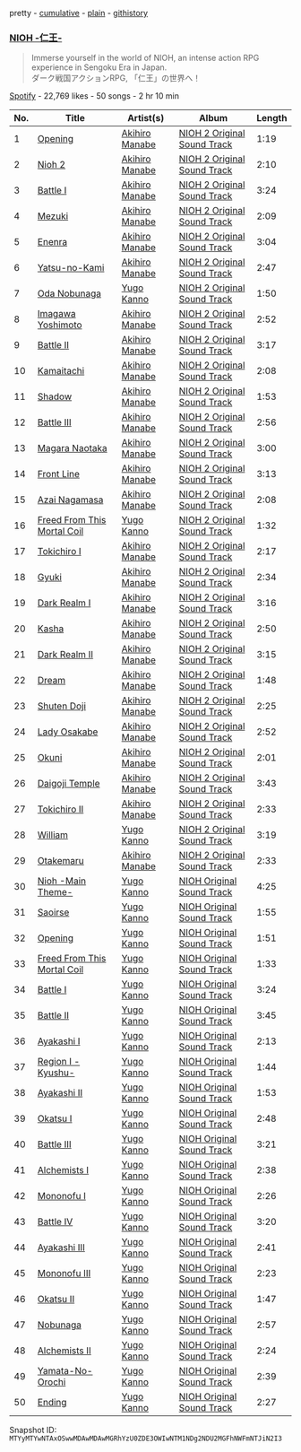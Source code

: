 pretty - [cumulative](/playlists/cumulative/37i9dQZF1DX9o0sjdAbiLJ.md) - [plain](/playlists/plain/37i9dQZF1DX9o0sjdAbiLJ) - [githistory](https://github.githistory.xyz/mackorone/spotify-playlist-archive/blob/main/playlists/plain/37i9dQZF1DX9o0sjdAbiLJ)

### [NIOH \-仁王\-](https://open.spotify.com/playlist/37i9dQZF1DX9o0sjdAbiLJ)

> Immerse yourself in the world of NIOH, an intense action RPG experience in Sengoku Era in Japan\. <br/>ダーク戦国アクションRPG, 「仁王」の世界へ！

[Spotify](https://open.spotify.com/user/spotify) - 22,769 likes - 50 songs - 2 hr 10 min

| No. | Title | Artist(s) | Album | Length |
|---|---|---|---|---|
| 1 | [Opening](https://open.spotify.com/track/19EuTOL3k6ohEVdtwzHIni) | [Akihiro Manabe](https://open.spotify.com/artist/6BGqRAG5HD89cdadYJWR1x) | [NIOH 2 Original Sound Track](https://open.spotify.com/album/2Q2c2ybEgT7vHTaEHtFq9G) | 1:19 |
| 2 | [Nioh 2](https://open.spotify.com/track/41mPKrRBzPY6hcRfz2yL9f) | [Akihiro Manabe](https://open.spotify.com/artist/6BGqRAG5HD89cdadYJWR1x) | [NIOH 2 Original Sound Track](https://open.spotify.com/album/2Q2c2ybEgT7vHTaEHtFq9G) | 2:10 |
| 3 | [Battle I](https://open.spotify.com/track/3D1G59h5svRkVq4YjgQfB3) | [Akihiro Manabe](https://open.spotify.com/artist/6BGqRAG5HD89cdadYJWR1x) | [NIOH 2 Original Sound Track](https://open.spotify.com/album/2Q2c2ybEgT7vHTaEHtFq9G) | 3:24 |
| 4 | [Mezuki](https://open.spotify.com/track/6LGB0l4yOLan9XkUgWnh9X) | [Akihiro Manabe](https://open.spotify.com/artist/6BGqRAG5HD89cdadYJWR1x) | [NIOH 2 Original Sound Track](https://open.spotify.com/album/2Q2c2ybEgT7vHTaEHtFq9G) | 2:09 |
| 5 | [Enenra](https://open.spotify.com/track/4GI033E5opL3Q2ofoqnVXh) | [Akihiro Manabe](https://open.spotify.com/artist/6BGqRAG5HD89cdadYJWR1x) | [NIOH 2 Original Sound Track](https://open.spotify.com/album/2Q2c2ybEgT7vHTaEHtFq9G) | 3:04 |
| 6 | [Yatsu\-no\-Kami](https://open.spotify.com/track/1W3TSYKnD6SUIgSi8WneK9) | [Akihiro Manabe](https://open.spotify.com/artist/6BGqRAG5HD89cdadYJWR1x) | [NIOH 2 Original Sound Track](https://open.spotify.com/album/2Q2c2ybEgT7vHTaEHtFq9G) | 2:47 |
| 7 | [Oda Nobunaga](https://open.spotify.com/track/7DjnjG3hbkmLIctfaUszVr) | [Yugo Kanno](https://open.spotify.com/artist/56DDzGJXY0xndL9wu9aHUD) | [NIOH 2 Original Sound Track](https://open.spotify.com/album/2Q2c2ybEgT7vHTaEHtFq9G) | 1:50 |
| 8 | [Imagawa Yoshimoto](https://open.spotify.com/track/5IaaZ8INYxs2m12egMC8I2) | [Akihiro Manabe](https://open.spotify.com/artist/6BGqRAG5HD89cdadYJWR1x) | [NIOH 2 Original Sound Track](https://open.spotify.com/album/2Q2c2ybEgT7vHTaEHtFq9G) | 2:52 |
| 9 | [Battle II](https://open.spotify.com/track/3ICLcR4d8cztmSCuQ02rOA) | [Akihiro Manabe](https://open.spotify.com/artist/6BGqRAG5HD89cdadYJWR1x) | [NIOH 2 Original Sound Track](https://open.spotify.com/album/2Q2c2ybEgT7vHTaEHtFq9G) | 3:17 |
| 10 | [Kamaitachi](https://open.spotify.com/track/27hOIdkKFScrXO9N1JlP86) | [Akihiro Manabe](https://open.spotify.com/artist/6BGqRAG5HD89cdadYJWR1x) | [NIOH 2 Original Sound Track](https://open.spotify.com/album/2Q2c2ybEgT7vHTaEHtFq9G) | 2:08 |
| 11 | [Shadow](https://open.spotify.com/track/3ZHHb5jJkxDYJGR7G4756U) | [Akihiro Manabe](https://open.spotify.com/artist/6BGqRAG5HD89cdadYJWR1x) | [NIOH 2 Original Sound Track](https://open.spotify.com/album/2Q2c2ybEgT7vHTaEHtFq9G) | 1:53 |
| 12 | [Battle III](https://open.spotify.com/track/6c7DOiDJLNaG5pHPE4pT0c) | [Akihiro Manabe](https://open.spotify.com/artist/6BGqRAG5HD89cdadYJWR1x) | [NIOH 2 Original Sound Track](https://open.spotify.com/album/2Q2c2ybEgT7vHTaEHtFq9G) | 2:56 |
| 13 | [Magara Naotaka](https://open.spotify.com/track/21VKtbeDGf7hXmBBIXGQ8b) | [Akihiro Manabe](https://open.spotify.com/artist/6BGqRAG5HD89cdadYJWR1x) | [NIOH 2 Original Sound Track](https://open.spotify.com/album/2Q2c2ybEgT7vHTaEHtFq9G) | 3:00 |
| 14 | [Front Line](https://open.spotify.com/track/4FRd5UnY7C2ApfhETi9wFE) | [Akihiro Manabe](https://open.spotify.com/artist/6BGqRAG5HD89cdadYJWR1x) | [NIOH 2 Original Sound Track](https://open.spotify.com/album/2Q2c2ybEgT7vHTaEHtFq9G) | 3:13 |
| 15 | [Azai Nagamasa](https://open.spotify.com/track/52vJ385RjiEYe6ItAEykfq) | [Akihiro Manabe](https://open.spotify.com/artist/6BGqRAG5HD89cdadYJWR1x) | [NIOH 2 Original Sound Track](https://open.spotify.com/album/2Q2c2ybEgT7vHTaEHtFq9G) | 2:08 |
| 16 | [Freed From This Mortal Coil](https://open.spotify.com/track/2bFu0n3E1xMEd1XOBhhMwz) | [Yugo Kanno](https://open.spotify.com/artist/56DDzGJXY0xndL9wu9aHUD) | [NIOH 2 Original Sound Track](https://open.spotify.com/album/2Q2c2ybEgT7vHTaEHtFq9G) | 1:32 |
| 17 | [Tokichiro I](https://open.spotify.com/track/7hqjErxCMkeFvoJT4qUbvb) | [Akihiro Manabe](https://open.spotify.com/artist/6BGqRAG5HD89cdadYJWR1x) | [NIOH 2 Original Sound Track](https://open.spotify.com/album/2Q2c2ybEgT7vHTaEHtFq9G) | 2:17 |
| 18 | [Gyuki](https://open.spotify.com/track/3iiq2eI9OK08ZAT9AwgTXN) | [Akihiro Manabe](https://open.spotify.com/artist/6BGqRAG5HD89cdadYJWR1x) | [NIOH 2 Original Sound Track](https://open.spotify.com/album/2Q2c2ybEgT7vHTaEHtFq9G) | 2:34 |
| 19 | [Dark Realm I](https://open.spotify.com/track/0kAsngWDqorNOapDNdFr4k) | [Akihiro Manabe](https://open.spotify.com/artist/6BGqRAG5HD89cdadYJWR1x) | [NIOH 2 Original Sound Track](https://open.spotify.com/album/2Q2c2ybEgT7vHTaEHtFq9G) | 3:16 |
| 20 | [Kasha](https://open.spotify.com/track/3hv8rqE9UHkdkorhTexcDO) | [Akihiro Manabe](https://open.spotify.com/artist/6BGqRAG5HD89cdadYJWR1x) | [NIOH 2 Original Sound Track](https://open.spotify.com/album/2Q2c2ybEgT7vHTaEHtFq9G) | 2:50 |
| 21 | [Dark Realm II](https://open.spotify.com/track/40NjorVOkcf7wWI67hrs14) | [Akihiro Manabe](https://open.spotify.com/artist/6BGqRAG5HD89cdadYJWR1x) | [NIOH 2 Original Sound Track](https://open.spotify.com/album/2Q2c2ybEgT7vHTaEHtFq9G) | 3:15 |
| 22 | [Dream](https://open.spotify.com/track/6LCQcYaoX3cRomrtoJkJTe) | [Akihiro Manabe](https://open.spotify.com/artist/6BGqRAG5HD89cdadYJWR1x) | [NIOH 2 Original Sound Track](https://open.spotify.com/album/2Q2c2ybEgT7vHTaEHtFq9G) | 1:48 |
| 23 | [Shuten Doji](https://open.spotify.com/track/2zZWnwNKNml7lImzfXihGR) | [Akihiro Manabe](https://open.spotify.com/artist/6BGqRAG5HD89cdadYJWR1x) | [NIOH 2 Original Sound Track](https://open.spotify.com/album/2Q2c2ybEgT7vHTaEHtFq9G) | 2:25 |
| 24 | [Lady Osakabe](https://open.spotify.com/track/1qRDFgN65Uuj4vGBaZtuWP) | [Akihiro Manabe](https://open.spotify.com/artist/6BGqRAG5HD89cdadYJWR1x) | [NIOH 2 Original Sound Track](https://open.spotify.com/album/2Q2c2ybEgT7vHTaEHtFq9G) | 2:52 |
| 25 | [Okuni](https://open.spotify.com/track/5gm87UauIriN5v4a5dSFOH) | [Akihiro Manabe](https://open.spotify.com/artist/6BGqRAG5HD89cdadYJWR1x) | [NIOH 2 Original Sound Track](https://open.spotify.com/album/2Q2c2ybEgT7vHTaEHtFq9G) | 2:01 |
| 26 | [Daigoji Temple](https://open.spotify.com/track/520flNmwNxh9TVQckKFl3u) | [Akihiro Manabe](https://open.spotify.com/artist/6BGqRAG5HD89cdadYJWR1x) | [NIOH 2 Original Sound Track](https://open.spotify.com/album/2Q2c2ybEgT7vHTaEHtFq9G) | 3:43 |
| 27 | [Tokichiro II](https://open.spotify.com/track/3Zmxc1A4Esgy3Bwc9ThqKi) | [Akihiro Manabe](https://open.spotify.com/artist/6BGqRAG5HD89cdadYJWR1x) | [NIOH 2 Original Sound Track](https://open.spotify.com/album/2Q2c2ybEgT7vHTaEHtFq9G) | 2:33 |
| 28 | [William](https://open.spotify.com/track/2v9y0Yz8mlEZS4mGY2YHBt) | [Yugo Kanno](https://open.spotify.com/artist/56DDzGJXY0xndL9wu9aHUD) | [NIOH 2 Original Sound Track](https://open.spotify.com/album/2Q2c2ybEgT7vHTaEHtFq9G) | 3:19 |
| 29 | [Otakemaru](https://open.spotify.com/track/4WkA7zn2Ajao4lgQa5ssDC) | [Akihiro Manabe](https://open.spotify.com/artist/6BGqRAG5HD89cdadYJWR1x) | [NIOH 2 Original Sound Track](https://open.spotify.com/album/2Q2c2ybEgT7vHTaEHtFq9G) | 2:33 |
| 30 | [Nioh \-Main Theme\-](https://open.spotify.com/track/4JcBCqiwAL8wnAR0a3f2Qe) | [Yugo Kanno](https://open.spotify.com/artist/56DDzGJXY0xndL9wu9aHUD) | [NIOH Original Sound Track](https://open.spotify.com/album/3jsiRHQm5nSfQgJbvm8ZAe) | 4:25 |
| 31 | [Saoirse](https://open.spotify.com/track/1I2ZPxyhzVdys9ue0Zjgc4) | [Yugo Kanno](https://open.spotify.com/artist/56DDzGJXY0xndL9wu9aHUD) | [NIOH Original Sound Track](https://open.spotify.com/album/3jsiRHQm5nSfQgJbvm8ZAe) | 1:55 |
| 32 | [Opening](https://open.spotify.com/track/79AaAGvtxLUXx2KbwqNU0I) | [Yugo Kanno](https://open.spotify.com/artist/56DDzGJXY0xndL9wu9aHUD) | [NIOH Original Sound Track](https://open.spotify.com/album/3jsiRHQm5nSfQgJbvm8ZAe) | 1:51 |
| 33 | [Freed From This Mortal Coil](https://open.spotify.com/track/1XKdK4CrGfSpaHjcnZ0Qto) | [Yugo Kanno](https://open.spotify.com/artist/56DDzGJXY0xndL9wu9aHUD) | [NIOH Original Sound Track](https://open.spotify.com/album/3jsiRHQm5nSfQgJbvm8ZAe) | 1:33 |
| 34 | [Battle I](https://open.spotify.com/track/7lUYfSphX1CMO1wHq8BAfC) | [Yugo Kanno](https://open.spotify.com/artist/56DDzGJXY0xndL9wu9aHUD) | [NIOH Original Sound Track](https://open.spotify.com/album/3jsiRHQm5nSfQgJbvm8ZAe) | 3:24 |
| 35 | [Battle II](https://open.spotify.com/track/5EtirXHvIkUFJfxXElyp4M) | [Yugo Kanno](https://open.spotify.com/artist/56DDzGJXY0xndL9wu9aHUD) | [NIOH Original Sound Track](https://open.spotify.com/album/3jsiRHQm5nSfQgJbvm8ZAe) | 3:45 |
| 36 | [Ayakashi I](https://open.spotify.com/track/0rwZoC2W9C0yrb3owdUEmV) | [Yugo Kanno](https://open.spotify.com/artist/56DDzGJXY0xndL9wu9aHUD) | [NIOH Original Sound Track](https://open.spotify.com/album/3jsiRHQm5nSfQgJbvm8ZAe) | 2:13 |
| 37 | [Region I \-Kyushu\-](https://open.spotify.com/track/2Cdwmz1cvB9qGCUixQKlOb) | [Yugo Kanno](https://open.spotify.com/artist/56DDzGJXY0xndL9wu9aHUD) | [NIOH Original Sound Track](https://open.spotify.com/album/3jsiRHQm5nSfQgJbvm8ZAe) | 1:44 |
| 38 | [Ayakashi II](https://open.spotify.com/track/5iPTcphMYLqxahbtbLhBcZ) | [Yugo Kanno](https://open.spotify.com/artist/56DDzGJXY0xndL9wu9aHUD) | [NIOH Original Sound Track](https://open.spotify.com/album/3jsiRHQm5nSfQgJbvm8ZAe) | 1:53 |
| 39 | [Okatsu I](https://open.spotify.com/track/5SQQfhYwKaF6v5aFlW6S9b) | [Yugo Kanno](https://open.spotify.com/artist/56DDzGJXY0xndL9wu9aHUD) | [NIOH Original Sound Track](https://open.spotify.com/album/3jsiRHQm5nSfQgJbvm8ZAe) | 2:48 |
| 40 | [Battle III](https://open.spotify.com/track/6HGuvLUjHqJ0O9CtxSoDAE) | [Yugo Kanno](https://open.spotify.com/artist/56DDzGJXY0xndL9wu9aHUD) | [NIOH Original Sound Track](https://open.spotify.com/album/3jsiRHQm5nSfQgJbvm8ZAe) | 3:21 |
| 41 | [Alchemists I](https://open.spotify.com/track/0dBQHdIYtoqsR7in5Hf6qS) | [Yugo Kanno](https://open.spotify.com/artist/56DDzGJXY0xndL9wu9aHUD) | [NIOH Original Sound Track](https://open.spotify.com/album/3jsiRHQm5nSfQgJbvm8ZAe) | 2:38 |
| 42 | [Mononofu I](https://open.spotify.com/track/5ubQ9DdCIrWwkLxkLSNExg) | [Yugo Kanno](https://open.spotify.com/artist/56DDzGJXY0xndL9wu9aHUD) | [NIOH Original Sound Track](https://open.spotify.com/album/3jsiRHQm5nSfQgJbvm8ZAe) | 2:26 |
| 43 | [Battle IV](https://open.spotify.com/track/0W8LLSdywmnMRG85zqAMyW) | [Yugo Kanno](https://open.spotify.com/artist/56DDzGJXY0xndL9wu9aHUD) | [NIOH Original Sound Track](https://open.spotify.com/album/3jsiRHQm5nSfQgJbvm8ZAe) | 3:20 |
| 44 | [Ayakashi III](https://open.spotify.com/track/27T3oYOUBDmUUNlSsR5BIt) | [Yugo Kanno](https://open.spotify.com/artist/56DDzGJXY0xndL9wu9aHUD) | [NIOH Original Sound Track](https://open.spotify.com/album/3jsiRHQm5nSfQgJbvm8ZAe) | 2:41 |
| 45 | [Mononofu III](https://open.spotify.com/track/3NiFMVJpz5ohlZwEWt0Yvy) | [Yugo Kanno](https://open.spotify.com/artist/56DDzGJXY0xndL9wu9aHUD) | [NIOH Original Sound Track](https://open.spotify.com/album/3jsiRHQm5nSfQgJbvm8ZAe) | 2:23 |
| 46 | [Okatsu II](https://open.spotify.com/track/7nUIRaluI3uDBf9K6ce7hz) | [Yugo Kanno](https://open.spotify.com/artist/56DDzGJXY0xndL9wu9aHUD) | [NIOH Original Sound Track](https://open.spotify.com/album/3jsiRHQm5nSfQgJbvm8ZAe) | 1:47 |
| 47 | [Nobunaga](https://open.spotify.com/track/0X3ZD1MWt3OL3Jn65sI9kk) | [Yugo Kanno](https://open.spotify.com/artist/56DDzGJXY0xndL9wu9aHUD) | [NIOH Original Sound Track](https://open.spotify.com/album/3jsiRHQm5nSfQgJbvm8ZAe) | 2:57 |
| 48 | [Alchemists II](https://open.spotify.com/track/4ebUVWnkZ6KlA4KmjudUqy) | [Yugo Kanno](https://open.spotify.com/artist/56DDzGJXY0xndL9wu9aHUD) | [NIOH Original Sound Track](https://open.spotify.com/album/3jsiRHQm5nSfQgJbvm8ZAe) | 2:24 |
| 49 | [Yamata\-No\-Orochi](https://open.spotify.com/track/2OwXYc2zV3rWqf9DLzxbjs) | [Yugo Kanno](https://open.spotify.com/artist/56DDzGJXY0xndL9wu9aHUD) | [NIOH Original Sound Track](https://open.spotify.com/album/3jsiRHQm5nSfQgJbvm8ZAe) | 2:39 |
| 50 | [Ending](https://open.spotify.com/track/5WlASwKJk7K6RNrJDCoa19) | [Yugo Kanno](https://open.spotify.com/artist/56DDzGJXY0xndL9wu9aHUD) | [NIOH Original Sound Track](https://open.spotify.com/album/3jsiRHQm5nSfQgJbvm8ZAe) | 2:27 |

Snapshot ID: `MTYyMTYwNTAxOSwwMDAwMDAwMGRhYzU0ZDE3OWIwNTM1NDg2NDU2MGFhNWFmNTJiN2I3`
